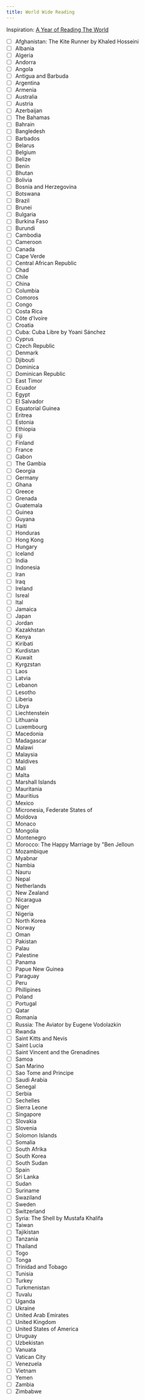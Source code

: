 ```yaml
---
title: World Wide Reading
---
```


Inspiration: [A Year of Reading The World](https://ayearofreadingtheworld.com/thelist/)

- [ ] Afghanistan: The Kite Runner by Khaled Hosseini
- [ ] Albania
- [ ] Algeria
- [ ] Andorra
- [ ] Angola
- [ ] Antigua and Barbuda
- [ ] Argentina
- [ ] Armenia
- [ ] Australia
- [ ] Austria
- [ ] Azerbaijan
- [ ] The Bahamas
- [ ] Bahrain
- [ ] Bangledesh
- [ ] Barbados
- [ ] Belarus
- [ ] Belgium
- [ ] Belize
- [ ] Benin
- [ ] Bhutan
- [ ] Bolivia
- [ ] Bosnia and Herzegovina
- [ ] Botswana
- [ ] Brazil
- [ ] Brunei
- [ ] Bulgaria
- [ ] Burkina Faso
- [ ] Burundi
- [ ] Cambodia
- [ ] Cameroon
- [ ] Canada
- [ ] Cape Verde
- [ ] Central African Republic
- [ ] Chad
- [ ] Chile
- [ ] China
- [ ] Columbia
- [ ] Comoros
- [ ] Congo
- [ ] Costa Rica
- [ ] Côte d'lvoire
- [ ] Croatia
- [ ] Cuba: Cuba Libre by Yoani Sánchez
- [ ] Cyprus
- [ ] Czech Republic
- [ ] Denmark
- [ ] Djibouti
- [ ] Dominica
- [ ] Dominican Republic
- [ ] East Timor
- [ ] Ecuador
- [ ] Egypt
- [ ] El Salvador
- [ ] Equatorial Guinea 
- [ ] Eritrea
- [ ] Estonia
- [ ] Ethiopia
- [ ] Fiji
- [ ] Finland
- [ ] France
- [ ] Gabon
- [ ] The Gambia
- [ ] Georgia
- [ ] Germany
- [ ] Ghana
- [ ] Greece
- [ ] Grenada
- [ ] Guatemala
- [ ] Guinea
- [ ] Guyana
- [ ] Haiti
- [ ] Honduras
- [ ] Hong Kong
- [ ] Hungary
- [ ] Iceland
- [ ] India
- [ ] Indonesia
- [ ] Iran
- [ ] Iraq
- [ ] Ireland
- [ ] Isreal
- [ ] Ital
- [ ] Jamaica
- [ ] Japan
- [ ] Jordan
- [ ] Kazakhstan
- [ ] Kenya
- [ ] Kiribati
- [ ] Kurdistan
- [ ] Kuwait
- [ ] Kyrgzstan
- [ ] Laos
- [ ] Latvia
- [ ] Lebanon
- [ ] Lesotho
- [ ] Liberia
- [ ] Libya
- [ ] Liechtenstein
- [ ] Lithuania
- [ ] Luxembourg
- [ ] Macedonia
- [ ] Madagascar
- [ ] Malawi
- [ ]  Malaysia
- [ ] Maldives
- [ ] Mali
- [ ] Malta
- [ ] Marshall Islands
- [ ] Mauritania
- [ ] Mauritius
- [ ] Mexico
- [ ] Micronesia, Federate States of 
- [ ] Moldova
- [ ] Monaco
- [ ] Mongolia
- [ ] Montenegro
- [ ] Morocco: The Happy Marriage by "Ben Jelloun
- [ ] Mozambique
- [ ] Myabnar
- [ ] Nambia
- [ ] Nauru
- [ ] Nepal
- [ ] Netherlands
- [ ] New Zealand
- [ ] Nicaragua
- [ ] Niger
- [ ] Nigeria
- [ ] North Korea
- [ ] Norway
- [ ] Oman
- [ ] Pakistan
- [ ] Palau
- [ ] Palestine
- [ ] Panama
- [ ] Papue New Guinea
- [ ] Paraguay
- [ ] Peru
- [ ] Phillipines
- [ ] Poland
- [ ] Portugal
- [ ] Qatar
- [ ] Romania
- [ ] Russia: The Aviator by Eugene Vodolazkin
- [ ] Rwanda
- [ ] Saint Kitts and Nevis
- [ ] Saint Lucia
- [ ] Saint Vincent and the Grenadines
- [ ] Samoa
- [ ] San Marino
- [ ] Sao Tome and Principe
- [ ] Saudi Arabia
- [ ] Senegal
- [ ] Serbia
- [ ] Sechelles
- [ ] Sierra Leone
- [ ] Singapore
- [ ] Slovakia
- [ ] Slovenia
- [ ] Solomon Islands
- [ ] Somalia
- [ ] South Afrika
- [ ] South Korea
- [ ] South Sudan
- [ ] Spain
- [ ] Sri Lanka
- [ ] Sudan
- [ ] Suriname
- [ ] Swaziland
- [ ] Sweden
- [ ] Switzerland
- [ ] Syria: The Shell by Mustafa Khalifa
- [ ] Taiwan
- [ ] Tajikistan
- [ ] Tanzania
- [ ] Thailand
- [ ] Togo
- [ ] Tonga
- [ ] Trinidad and Tobago
- [ ] Tunisia
- [ ] Turkey
- [ ] Turkmenistan
- [ ] Tuvalu
- [ ] Uganda
- [ ] Ukraine
- [ ] United Arab Emirates
- [ ] United Kingdom
- [ ] United States of America
- [ ] Uruguay
- [ ] Uzbekistan
- [ ] Vanuata
- [ ] Vatican City
- [ ] Venezuela
- [ ] Vietnam
- [ ] Yemen
- [ ] Zambia
- [ ] Zimbabwe
